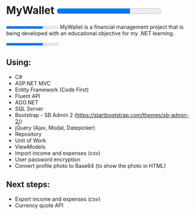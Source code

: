 # MyWallet <progress value="70" max="100">70 %</progress>
<progress value="70" max="100">70 %</progress>
MyWallet is a financial management project that is being developed with an educational objective for my .NET learning.

<progress value="70" max="100">70 %</progress>

Using:
------------
* C#
* ASP.NET MVC
* Entity Framework (Code First)
* Fluent API
* ADO.NET
* SQL Server
* Bootstrap - SB Admin 2 (https://startbootstrap.com/themes/sb-admin-2/)
* jQuery (Ajax, Modal, Datepicker)
* Repository
* Unit of Work 
* ViewModels
* Import income and expenses (csv)
* User password encryption
* Convert profile photo to Base64 (to show the photo in HTML)


Next steps:
------------
* Export income and expenses (csv)
* Currency quote API

